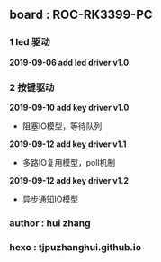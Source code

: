 ## board : ROC-RK3399-PC  ##

### 1 led 驱动 ###

**2019-09-06 add led driver v1.0**                

### 2 按键驱动 ###

**2019-09-10 add key driver v1.0**     
 
- 阻塞IO模型，等待队列

**2019-09-12 add key driver v1.1**     

- 多路IO复用模型，poll机制

**2019-09-12 add key driver v1.2**     

- 异步通知IO模型


### author : hui zhang ###
### hexo : tjpuzhanghui.github.io ###


